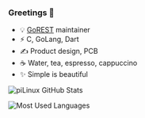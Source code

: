 ### Greetings &#128075;

- &#128161; [GoREST](https://github.com/pilinux/gorest) maintainer
- &#9889; C, GoLang, Dart
- &#9997; Product design, PCB
- &#9749; Water, tea, espresso, cappuccino
- &#10024; Simple is beautiful

![piLinux GitHub Stats][01]

![Most Used Languages][02]

[01]: https://github.vercel.pilinux.me/api?username=pilinux&custom_title=piLinux%20GitHub%20Stats&count_private=true&show_icons=true&include_all_commits=true
[02]: https://github.vercel.pilinux.me/api/top-langs/?username=pilinux&langs_count=10&layout=compact&hide=javascript,kicad%20layout,jupyter%20notebook,makefile,shell,batchfile,perl,roff,css
